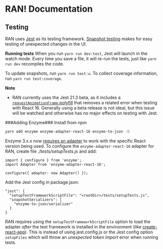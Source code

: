 # RAN! Documentation

## Testing

RAN uses [Jest](https://facebook.github.io/jest/) as its testing framework. [Snapshot testing](https://facebook.github.io/jest/docs/en/snapshot-testing.html) makes for easy testing of unexpected changes in the UI.

**Running tests**
When you run `yarn run dev:test`, Jest will launch in the watch mode. Every time you save a file, it will re-run the tests, just like `yarn run dev` recompiles the code.

To update snapshots, run `yarn run test:u`.
To collect coverage information, run `yarn run test:coverage`.

**Note**
- RAN currently uses the Jest 21.3 beta, as it includes a [`requestAnimationFrame` polyfill](https://github.com/facebook/jest/issues/4545) that removes a related error when testing with React 16. Generally using a beta release is not ideal, but this issue will be watched and otherwise has no major effects on testing with Jest.

###Adding Enzyme###
Install from npm
```bash
yarn add enzyme enzyme-adapter-react-16 enzyme-to-json -D
```

Enzyme 3.x.x now [requires an adapter](https://github.com/airbnb/enzyme#upgrading-from-enzyme-2x-or-react--16) to work with the specific React version being used. To configure the `enzyme-adapter-react-16` adapter for RAN, create file  _./tests/setupTests.js_ and add:
```
import { configure } from 'enzyme';
import Adapter from 'enzyme-adapter-react-16';

configure({ adapter: new Adapter() });
```

Add the Jest config in package.json:
```
"jest": {
  "setupTestFrameworkScriptFile": "<rootDir>/tests/setupTests.js",
  "snapshotSerializers": [
    "enzyme-to-json/serializer"
  ]
}
```

RAN requires using the `setupTestFrameworkScriptFile` option to load the adapter _after_ the test framework is installed in the environment (like [create-react-app](https://github.com/facebookincubator/create-react-app/issues/3206)). This is instead of using jest.config.js or the Jest config option `setupFiles` which will throw an _unexpected token import_ error when running tests.
